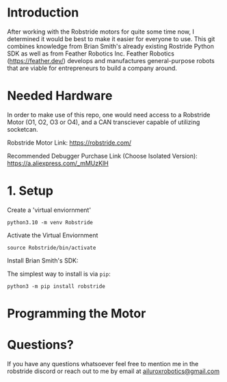 # Introduction
After working with the Robstride motors for quite some time now, I determined it would be best to make it easier for everyone to use. This git combines knowledge from Brian Smith's already existing Rostride Python SDK as well as from Feather Robotics Inc. Feather Robotics (https://feather.dev/) develops and manufactures general-purpose robots that are viable for entrepreneurs to build a company around.

# Needed Hardware
In order to make use of this repo, one would need access to a Robstride Motor (O1, O2, O3 or O4), and a CAN transciever capable of utilizing socketcan.

Robstride Motor Link: https://robstride.com/

Recommended Debugger Purchase Link (Choose Isolated Version): https://a.aliexpress.com/_mMUzKlH
# 1. Setup 
Create a 'virtual enviornment'

```python3.10 -m venv Robstride```

Activate the Virtual Enviornment

 ```source Robstride/bin/activate```

Install Brian Smith's SDK:

The simplest way to install is via `pip`:

```python3 -m pip install robstride```



# Programming the Motor

# Questions? 
If you have any questions whatsoever feel free to mention me in the robstride discord or reach out to me by email at ailuroxrobotics@gmail.com


